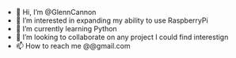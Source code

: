 - 👋 Hi, I’m @GlennCannon
- 👀 I’m interested in expanding my ability to use RaspberryPi
- 🌱 I’m currently learning Python
- 💞️ I’m looking to collaborate on any project I could find interestign
- 📫 How to reach me @@gmail.com

<!---
GlennCannon/GlennCannon is a ✨ special ✨ repository because its `README.md` (this file) appears on your GitHub profile.
You can click the Preview link to take a look at your changes.
--->
